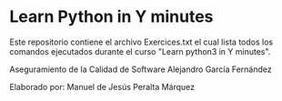 # Learn Python in Y minutes

Este repositorio contiene el archivo Exercices.txt el cual lista todos los comandos ejecutados durante el curso "Learn python3 in Y minutes".

Aseguramiento de la Calidad de Software
Alejandro García Fernández

Elaborado por:
Manuel de Jesús Peralta Márquez
